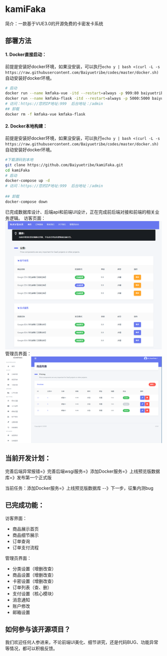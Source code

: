 # kamiFaka
简介：一款基于VUE3.0的开源免费的卡密发卡系统

## 部署方法

#### 1. Docker直接启动：
前提是安装好docker环境，如果没安装，可以执行`echo y | bash <(curl -L -s https://raw.githubusercontent.com/Baiyuetribe/codes/master/docker.sh)`自动安装好docker环境。
```bash
# 启动
docker run --name kmfaka-vue -itd --restart=always -p 999:80 baiyuetribe/kamifaka:vue
docker run --name kmfaka-flask -itd --restart=always -p 5000:5000 baiyuetribe/kamifaka:flask
# 访问：https://您的IP地址:999  后台地址：/admin
## 卸载
docker rm -f kmfaka-vue kmfaka-flask
```

#### 2. Docker本地构建：
前提是安装好docker环境，如果没安装，可以执行`echo y | bash <(curl -L -s https://raw.githubusercontent.com/Baiyuetribe/codes/master/docker.sh)`自动安装好docker环境。
```bash
#下载源码到本地
git clone https://github.com/Baiyuetribe/kamiFaka.git
cd kamiFaka
# 启动
docker-compose up -d
# 访问：https://您的IP地址:999  后台地址：/admin

## 卸载
docker-compose down
```

已完成数据库设计、后端api和前端UI设计，正在完成前后端对接和前端的相关业务逻辑。
访客页面：
![](home.png)
管理员界面：
![](dashboard.png)


## 当前开发计划：
完善后端异常报错=》完善后端wsgi服务=》添加Docker服务=》上线预览版数据库=》发布第一个正式版

当前任务：添加Docker服务=》上线预览版数据库 --》下一步，征集内测bug



## 已完成功能：
访客界面：
- 商品展示首页
- 商品细节展示
- 订单查询
- 订单支付流程


管理员界面：
- 分类设置（增删改查）
- 商品设置（增删改查）
- 卡密设置（增删改查）
- 订单列表（查、删）
- 支付设置（核心模块）
- 消息通知
- 账户修改
- 邮箱设置


## 如何参与该开源项目？

我们欢迎任何人参进来，不论前端UI美化、细节讲究，还是代码BUG、功能异常等情况，都可以积极反馈。